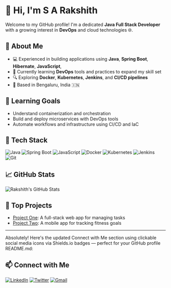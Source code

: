 
# 👋 Hi, I'm S A Rakshith

Welcome to my GitHub profile! I'm a dedicated **Java Full Stack Developer** with a growing interest in **DevOps** and cloud technologies 🌐.

## 💼 About Me
- 💻 Experienced in building applications using **Java**, **Spring Boot**, **Hibernate**, **JavaScript**,
- 🧠 Currently learning **DevOps** tools and practices to expand my skill set
- 🔍 Exploring **Docker**, **Kubernetes**, **Jenkins**, and **CI/CD pipelines**
- 📍 Based in Bengaluru, India 🇮🇳

## 🚀 Learning Goals
- Understand containerization and orchestration
- Build and deploy microservices with DevOps tools
- Automate workflows and infrastructure using CI/CD and IaC

## 🧰 Tech Stack
![Java](https://img.shields.io/badge/-Java-black?style=flat-square&logo=java)
![Spring Boot](https://img.shields.io/badge/-Spring%20Boot-black?style=flat-square&logo=spring)
![JavaScript](https://img.shields.io/badge/-JavaScript-black?style=flat-square&logo=javascript)
![Docker](https://img.shields.io/badge/-Docker-black?style=flat-square&logo=docker)
![Kubernetes](https://img.shields.io/badge/-Kubernetes-black?style=flat-square&logo=kubernetes)
![Jenkins](https://img.shields.io/badge/-Jenkins-black?style=flat-square&logo=jenkins)
![Git](https://img.shields.io/badge/-Git-black?style=flat-square&logo=git)



## 📈 GitHub Stats
![Rakshith's GitHub Stats](https://github-readme-stats.vercel.app/api?username=rakshith&show_icons=true&theme=tokyonight)


## 🧠 Top Projects
- [Project One](https://github.com/rakshith/project-one): A full-stack web app for managing tasks
- [Project Two](https://github.com/rakshith/project-two): A mobile app for tracking fitness goals

---


Absolutely! Here's the updated Connect with Me section using clickable social media icons via Shields.io badges — perfect for your GitHub profile README.md:
## 📫 Connect with Me

[![LinkedIn](https://img.shields.io/badge/-LinkedIn-blue?style=flat-square&logo=linkedin)](https://www.linkedin.com/in/your-profile)
[![Twitter](https://img.shields.io/badge/-Twitter-blue?style=flat-square&logo=twitter)](https://twitter.com/your-handle)
[![Gmail](https://img.shields.io/badge/-Gmail-red?style=flat-square&logo=gmail)](mailto:your.email@example.com)




